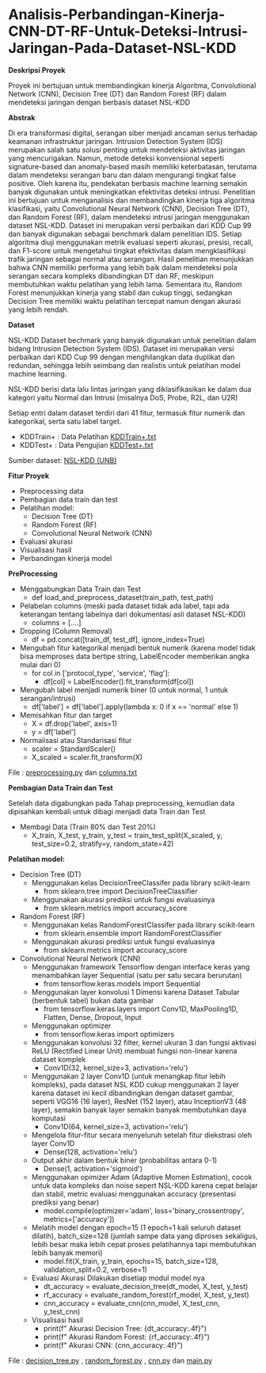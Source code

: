 # Analisis-Perbandingan-Kinerja-CNN-DT-RF-Untuk-Deteksi-Intrusi-Jaringan-Pada-Dataset-NSL-KDD
**Deskripsi Proyek**

Proyek ini bertujuan untuk membandingkan kinerja Algoritma, Convolutional Network (CNN), Decision Tree (DT) dan Random Forest (RF) dalam mendeteksi jaringan dengan berbasis dataset NSL-KDD

**Abstrak**

Di era transformasi digital, serangan siber menjadi ancaman serius terhadap keamanan infrastruktur jaringan. Intrusion Detection System (IDS) merupakan salah satu solusi penting untuk mendeteksi aktivitas jaringan yang mencurigakan. Namun, metode deteksi konvensional seperti signature-based dan anomaly-based masih memiliki keterbatasan, terutama dalam mendeteksi serangan baru dan dalam mengurangi tingkat false positive. Oleh karena itu, pendekatan berbasis machine learning semakin banyak digunakan untuk meningkatkan efektivitas deteksi intrusi.
Penelitian ini bertujuan untuk menganalisis dan membandingkan kinerja tiga algoritma klasifikasi, yaitu Convolutional Neural Network (CNN), Decision Tree (DT), dan Random Forest (RF), dalam mendeteksi intrusi jaringan menggunakan dataset NSL-KDD. Dataset ini merupakan versi perbaikan dari KDD Cup 99 dan banyak digunakan sebagai benchmark dalam penelitian IDS. Setiap algoritma diuji menggunakan metrik evaluasi seperti akurasi, presisi, recall, dan F1-score untuk mengetahui tingkat efektivitas dalam mengklasifikasi trafik jaringan sebagai normal atau serangan.
Hasil penelitian menunjukkan bahwa CNN memiliki performa yang lebih baik dalam mendeteksi pola serangan secara kompleks dibandingkan DT dan RF, meskipun membutuhkan waktu pelatihan yang lebih lama. Sementara itu, Random Forest menunjukkan kinerja yang stabil dan cukup tinggi, sedangkan Decision Tree memiliki waktu pelatihan tercepat namun dengan akurasi yang lebih rendah.

**Dataset**

NSL-KDD  Dataset bechmark yang banyak digunakan untuk penelitian dalam bidang Intrusion Detection System (IDS). Dataset ini merupakan versi perbaikan dari KDD Cup 99 dengan menghilangkan data duplikat dan redundan, sehingga lebih seimbang dan realistis untuk pelatihan model machine learning.

NSL-KDD berisi data lalu lintas jaringan yang diklasifikasikan ke dalam dua kategori yaitu Normal dan Intrusi (misalnya DoS, Probe, R2L, dan U2R)

Setiap entri dalam dataset terdiri dari 41 fitur, termasuk fitur numerik dan kategorikal, serta satu label target.
- KDDTrain+ : Data Pelatihan  [KDDTrain+.txt](./KDDTrain+.txt)
- KDDTest+ : Data Pengujian   [KDDTest+.txt](./KDDTest+.txt)

Sumber dataset:  [NSL-KDD (UNB)](https://www.unb.ca/cic/datasets/nsl.html)

**Fitur Proyek**

- Preprocessing data
- Pembagian data train dan test
- Pelatihan model:
  - Decision Tree (DT)
  - Random Forest (RF)
  - Convolutional Neural Network (CNN)
- Evaluasi akurasi
- Visualisasi hasil
- Perbandingan kinerja model

**PreProcessing**

- Menggabungkan Data Train dan Test
  - def load_and_preprocess_dataset(train_path, test_path)
- Pelabelan columns (meski pada dataset tidak ada label, tapi ada keterangan tentang labelnya dari dokumentasi asli dataset NSL-KDD)
  - columns = [....]
- Dropping (Column Removal)
  - df = pd.concat([train_df, test_df], ignore_index=True)
- Mengubah fitur kategorikal menjadi bentuk numerik (karena model tidak bisa memproses data bertipe string, LabelEncoder memberikan angka mulai dari 0)
  - for col in ['protocol_type', 'service', 'flag']:
    - df[col] = LabelEncoder().fit_transform(df[col])
- Mengubah label menjadi numerik biner (0 untuk normal, 1 untuk serangan/intrusi)
  - df['label'] = df['label'].apply(lambda x: 0 if x == 'normal' else 1)
- Memisahkan fitur dan target
  - X = df.drop('label', axis=1)
  - y = df['label']
- Normalisasi atau Standarisasi fitur
  - scaler = StandardScaler()
  - X_scaled = scaler.fit_transform(X)

File :  [preprocessing.py](./preprocessing.py) dan [columns.txt](./columns.txt)

**Pembagian Data Train dan Test**

Setelah data digabungkan pada Tahap preprocessing, kemudian data dipisahkan kembali untuk dibagi menjadi data Train dan Test  
- Membagi Data (Train 80% dan Test 20%)
  - X_train, X_test, y_train, y_test = train_test_split(X_scaled, y, test_size=0.2, stratify=y, random_state=42)

**Pelatihan model:**

- Decision Tree (DT)
  - Menggunakan kelas DecisionTreeClassifer pada library scikit-learn
    - from sklearn.tree import DecisionTreeClassifier
  - Menggunakan akurasi prediksi untuk fungsi evaluasinya
    - from sklearn.metrics import accuracy_score
- Random Forest (RF)
  - Menggunakan kelas RandomForestClassifer pada library scikit-learn
    - from sklearn.ensemble import RandomForestClassifier
  - Menggunakan akurasi prediksi untuk fungsi evaluasinya
    - from sklearn.metrics import accuracy_score
- Convolutional Neural Network (CNN)
  - Menggunakan framework Tensorflow dengan interface keras yang menambahkan layer Sequential (satu per satu secara berurutan)
    - from tensorflow.keras.models import Sequential
  - Menggunakan layer konvolusi 1 Dimensi karena Dataset Tabular (berbentuk tabel) bukan data gambar
    - from tensorflow.keras.layers import Conv1D, MaxPooling1D, Flatten, Dense, Dropout, Input
  - Menggunakan optimizer
    - from tensorflow.keras import optimizers
  - Menggunakan konvolusi 32 filter, kernel ukuran 3 dan fungsi aktivasi ReLU (Rectified Linear Unit) membuat fungsi non-linear karena dataset komplek
    - Conv1D(32, kernel_size=3, activation='relu')
  - Menggunakan 2 layer Conv1D (untuk menangkap fitur lebih kompleks), pada dataset NSL KDD cukup menggunakan 2 layer karena dataset ini kecil dibandingkan dengan dataset gambar, seperti VGG16 (16 layer), ResNet (152 layer), atau InceptionV3 (48 layer), semakin banyak layer semakin banyak membutuhkan daya komputasi
    - Conv1D(64, kernel_size=3, activation='relu')
  - Mengelola fitur-fitur secara menyeluruh setelah fitur diekstrasi oleh layer Conv1D
    - Dense(128, activation='relu')
  - Output akhir dalam bentuk biner (probabilitas antara 0-1)
    - Dense(1, activation='sigmoid')
  - Menggunakan opimizer Adam (Adaptive Momen Estimation), cocok untuk data kompleks dan noise sepert NSL-KDD karena cepat belajar dan stabil, metric evaluasi menggunakan accuracy (presentasi prediksi yang benar)
    - model.compile(optimizer='adam', loss='binary_crossentropy', metrics=['accuracy'])
  - Melatih model dengan epoch=15 (1 epoch=1 kali seluruh dataset dilatih), batch_size=128 (jumlah sampe data yang diproses sekaligus, lebih besar maka lebih cepat proses pelatihannya tapi membutuhkan lebih banyak memori)
    - model.fit(X_train, y_train, epochs=15, batch_size=128, validation_split=0.2, verbose=1)
  - Evaluasi Akurasi
    Dilakukan disetiap modul model nya
    - dt_accuracy = evaluate_decision_tree(dt_model, X_test, y_test)
    - rf_accuracy = evaluate_random_forest(rf_model, X_test, y_test)
    - cnn_accuracy = evaluate_cnn(cnn_model, X_test_cnn, y_test_cnn)
  - Visualisasi hasil
    - print(f" Akurasi Decision Tree: {dt_accuracy:.4f}")
    - print(f" Akurasi Random Forest: {rf_accuracy:.4f}")
    - print(f" Akurasi CNN: {cnn_accuracy:.4f}")

File :  [decision_tree.py](./decision_tree.py) , [random_forest.py](./random_forest.py) , [cnn.py](./cnn.py) dan [main.py](./main.py) 
